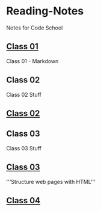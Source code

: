 # Reading-Notes

Notes for Code School

## [Class 01](Class01/notes_1.md)

Class 01 - Markdown

## Class 02

Class 02 Stuff

## [Class 02](Class02/notes_2.md)

## Class 03

Class 03 Stuff

## [Class 03](Class03/notes_3.md)

'''Structure web pages with HTML'''

## [Class 04](Class03/notes_4.md)

